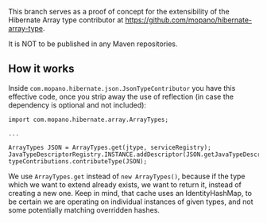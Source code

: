 
This branch serves as a proof of concept for the extensibility of the Hibernate
Array type contributor at https://github.com/mopano/hibernate-array-type.

It is NOT to be published in any Maven repositories.

How it works
-----

Inside `com.mopano.hibernate.json.JsonTypeContributor` you have this effective code,
once you strip away the use of reflection (in case the dependency is optional and not included):

    import com.mopano.hibernate.array.ArrayTypes;

    ...

    ArrayTypes JSON = ArrayTypes.get(jtype, serviceRegistry);
    JavaTypeDescriptorRegistry.INSTANCE.addDescriptor(JSON.getJavaTypeDescriptor());
    typeContributions.contributeType(JSON);

We use `ArrayTypes.get` instead of `new ArrayTypes()`, because if the type which we
want to extend already exists, we want to return it, instead of creating a new one.
Keep in mind, that cache uses an IdentityHashMap, to be certain we are operating on
individual instances of given types, and not some potentially matching overridden
hashes.
